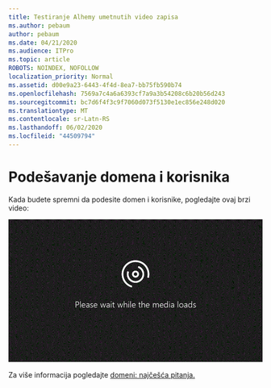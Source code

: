 ```yaml
---
title: Testiranje Alhemy umetnutih video zapisa
ms.author: pebaum
author: pebaum
ms.date: 04/21/2020
ms.audience: ITPro
ms.topic: article
ROBOTS: NOINDEX, NOFOLLOW
localization_priority: Normal
ms.assetid: d00e9a23-6443-4f4d-8ea7-bb75fb590b74
ms.openlocfilehash: 7569a7c4a6a6393cf7a9a3b54208c6b20b56d243
ms.sourcegitcommit: bc7d6f4f3c9f7060d073f5130e1ec856e248d020
ms.translationtype: MT
ms.contentlocale: sr-Latn-RS
ms.lasthandoff: 06/02/2020
ms.locfileid: "44509794"
---
```

# <a name="set-up-domain-and-users"></a>Podešavanje domena i korisnika

Kada budete spremni da podesite domen i korisnike, pogledajte ovaj brzi video:
  
![Vaš pregledač ne podržava video. Instalirajte Microsoft Silverlight, Adobe Flash Player ili Internet Explorer 9.](media/MSN_Video_Widget.gif)
  
Za više informacija pogledajte [domeni: najčešća pitanja.](https://docs.microsoft.com/microsoft-365/admin/setup/domains-faq)